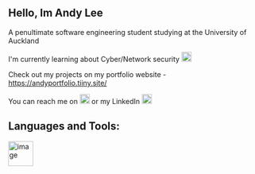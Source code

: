 

## Hello, Im Andy Lee
A penultimate software engineering student studying at the University of Auckland

I'm currently learning about Cyber/Network security <img src="https://github.com/andy7937/andy7937/assets/126305769/129116ee-a89c-44de-8230-bc5dfae15f8a" alt="image" width="20" height="20">

Check out my projects on my portfolio website - https://andyportfolio.tiiny.site/

You can reach me on [<img src="https://github.com/andy7937/andy7937/assets/126305769/bbe05cd0-bc64-4be3-896d-1e561f74fb39" alt="image" width="20" height="20">](mailto:keehoon2004@gmail.com) or my LinkedIn [<img src="https://github.com/andy7937/andy7937/assets/126305769/7bc83b5f-aeb8-4e57-9d89-bc1b6d65d352" alt="image" width="20" height="20">]( https://www.linkedin.com/in/andy-lee-uoa/)


## Languages and Tools:
<img src="https://github.com/andy7937/andy7937/assets/126305769/129116ee-a89c-44de-8230-bc5dfae15f8a" alt="image" width="50" height="50">



